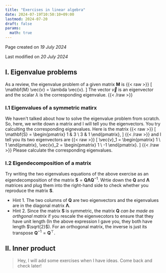 ```yaml
---
title: "Exercises in linear algebra"
date: 2024-07-19T10:50:10+09:00
lastmod: 2024-07-20
draft: false
params:
  math: true
---
```


Page created on *19 July 2024*

Last modified on *20 July 2024*

## I. Eigenvalue problems
As a review, the eigenvalue problem of a given matrix $\mathbf{M}$ is
{{< raw >}}
\[
\mathbf{M} \vec{v} = \lambda \vec{v}.
\]
The vector $\vec{v}$ is an eigenvector and the scalar $\lambda$ is the corresponding eigenvalue.
{{< /raw >}}

### I.1 Eigenvalues of a symmetric matirx
We haven't talked about how to solve the eigenvalue problem from scratch.
So, here, we write down a matrix and I will tell you the eigenvectors.
You try calculting the corresponding eignevalues.
Here is the matrix
{{< raw >}}
\[
\mathbf{S} =
\begin{pmatrix}
1 & 3 \\
3 & 1 
\end{pmatrix},
\]
{{< /raw >}}
and I tell you its two eigenvectors are
{{< raw >}}
\[
\vec{v}_1 =
\begin{pmatrix}
1 \\
1 
\end{pmatrix},
\vec{v}_2 =
\begin{pmatrix}
1 \\
-1 
\end{pmatrix}.
\]
{{< /raw >}}
Please calculate the corresponding eigenvalues.

### I.2 Eigendecomposition of a matrix 
Try writing the two eigenvalues equations of the above exercise as an eigendecomposition of the matrix $\mathbf{S} = \mathbf{Q} \mathbf{\Lambda} \mathbf{Q}^{-1}$.
Wrtie down the $\mathbf{Q}$ and $\mathbf{\Lambda}$ matrices and plug them into the right-hand side to check whether you reproduce the matrix $\mathbf{S}$.

- Hint 1. The two columns of $\mathbf{Q}$ are two eigenvectors and the eigenvalues are in the diagonal matrix $\mathbf{\Lambda}$.
- Hint 2. Since the matrix $\mathbf{S}$ is symmetric, the matrix $\mathbf{Q}$ *can be made as orthgonal matrix* if you rescale the eigenvecotors to ensure that they have unit length (In the above expression I gave you, they both have length $\sqrt{2}$).
    For an orthogonal matrix, the inverse is just its transpose $\mathbf{Q}^{-1} = \mathbf{Q}^{\top}$.


## II. Inner product 
> Hey, I will add some exercises when I have ideas.
> Come back and check later!
